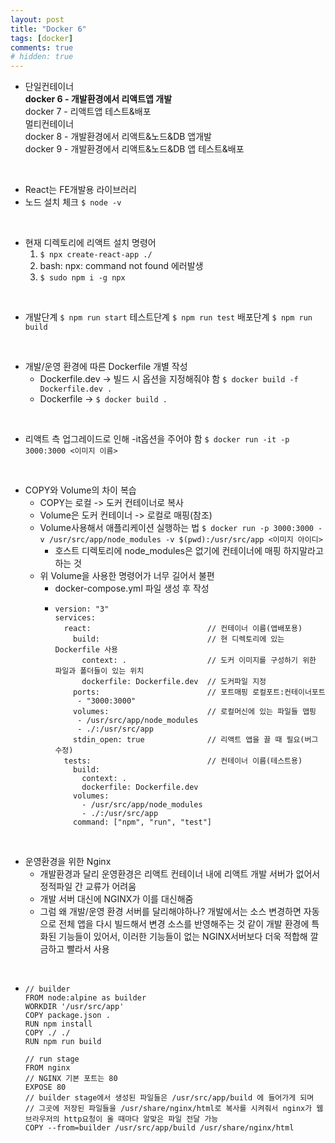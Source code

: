 ```yaml
---
layout: post
title: "Docker 6"
tags: [docker]
comments: true
# hidden: true
---
```

* 
  단일컨테이너  
  **docker 6 - 개발환경에서 리액트앱 개발**  
  docker 7 - 리액트앱 테스트&배포  
  멀티컨테이너  
  docker 8 - 개발환경에서 리액트&노드&DB 앱개발  
  docker 9 - 개발환경에서 리액트&노드&DB 앱 테스트&배포    
<br/>

* React는 FE개발용 라이브러리  
* 노드 설치 체크 ```$ node -v```  
<br/>

* 현재 디렉토리에 리액트 설치 명령어
  1. ```$ npx create-react-app ./```
  2. bash: npx: command not found 에러발생
  3. ```$ sudo npm i -g npx ``` 
<br/>

* 개발단계 ```$ npm run start```
  테스트단계 ```$ npm run test```
  배포단계 ```$ npm run build```  
<br/>

* 개발/운영 환경에 따른 Dockerfile 개별 작성
  * Dockerfile.dev -> 빌드 시 옵션을 지정해줘야 함 ```$ docker build -f Dockerfile.dev .```
  * Dockerfile -> ```$ docker build .```  
<br/>

* 리액트 측 업그레이드로 인해 -it옵션을 주어야 함 ```$ docker run -it -p 3000:3000 <이미지 이름>```  
<br/>

* COPY와 Volume의 차이 복습
  * COPY는 로컬 -> 도커 컨테이너로 복사
  * Volume은 도커 컨테이너 -> 로컬로 매핑(참조)  
  * Volume사용해서 애플리케이션 실행하는 법 ```$ docker run -p 3000:3000 -v /usr/src/app/node_modules -v $(pwd):/usr/src/app <이미지 아이디>```  
    * 호스트 디렉토리에 node_modules은 없기에 컨테이너에 매핑 하지말라고 하는 것
  * 위 Volume을 사용한 명령어가 너무 길어서 불편
    * docker-compose.yml 파일 생성 후 작성
    * ```docker
      version: "3"                      
      services:
        react:                          // 컨테이너 이름(앱배포용)
          build:                        // 현 디렉토리에 있는 Dockerfile 사용
            context: .                  // 도커 이미지를 구성하기 위한 파일과 폴더들이 있는 위치
            dockerfile: Dockerfile.dev  // 도커파일 지정
          ports:                        // 포트매핑 로컬포트:컨테이너포트
           - "3000:3000"
          volumes:                      // 로컬머신에 있는 파일들 맵핑
           - /usr/src/app/node_modules
           - ./:/usr/src/app
          stdin_open: true              // 리액트 앱을 끌 때 필요(버그 수정)
        tests:                          // 컨테이너 이름(테스트용)
          build:
            context: .
            dockerfile: Dockerfile.dev
          volumes:
            - /usr/src/app/node_modules
            - ./:/usr/src/app
          command: ["npm", "run", "test"]
      ```  
<br/>

* 운영환경을 위한 Nginx
  * 개발환경과 달리 운영환경은 리액트 컨테이너 내에 리액트 개발 서버가 없어서 정적파일 간 교류가 어려움
  * 개발 서버 대신에 NGINX가 이를 대신해줌
  * 그럼 왜 개발/운영 환경 서버를 달리해야하나? 개발에서는 소스 변경하면 자동으로 전체 앱을 다시 빌드해서 변경 소스를 반영해주는 것 같이
    개발 환경에 특화된 기능들이 있어서, 이러한 기능들이 없는 NGINX서버보다 더욱 적합해 깔금하고 빨라서 사용  
<br/>

* ```docker
  // builder
  FROM node:alpine as builder
  WORKDIR '/usr/src/app'
  COPY package.json .
  RUN npm install
  COPY ./ ./
  RUN npm run build

  // run stage
  FROM nginx
  // NGINX 기본 포트는 80
  EXPOSE 80
  // builder stage에서 생성된 파일들은 /usr/src/app/build 에 들어가게 되며
  // 그곳에 저장된 파일들을 /usr/share/nginx/html로 복사를 시켜줘서 nginx가 웹브라우저의 http요청이 올 때마다 알맞은 파일 전달 가능
  COPY --from=builder /usr/src/app/build /usr/share/nginx/html 
  ```

